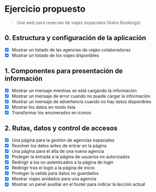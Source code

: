 # Ejercicio propuesto

> Una web para reservas de viajes espaciales (Astro Bookings)

## 0. Estructura y configuración de la aplicación

- [x] Mostrar un listado de las agencias de viajes colaboradoras
- [x] Mostrar un listado de los viajes disponibles

## 1. Componentes para presentación de información

- [x] Mostrar un mensaje mientras se está cargando la información
- [x] Mostrar un mensaje de error cuando no puede cargar la información
- [x] Mostrar un mensaje de advertencia cuando no hay datos disponibles
- [x] Mostrar los datos en modo lista
- [x] Transformar los enumerados en iconos

## 2. Rutas, datos y control de accesos

- [x] Una página para la gestión de agencias espaciales
- [x] Resolver los datos antes de entrar en la página
- [x] Una página para el alta de una nueva agencia
- [x] Proteger la entrada a la página de usuarios no autorizados
- [x] Redirigir a los no autenticados a la página de login
- [x] Redirigir tras el login a la página de inicio
- [x] Proteger la salida para datos no guardados
- [x] Mostrar viajes anidados para una agencia
- [x] Mostrar un panel auxiliar en el footer para indicar la lección actual
